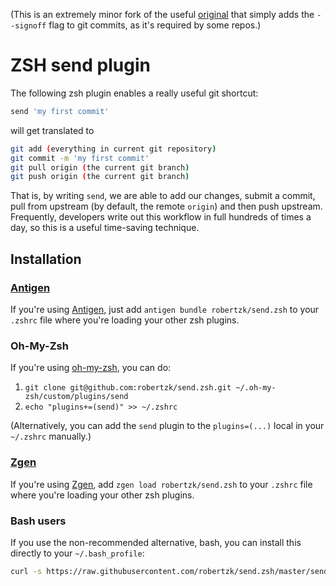 (This is an extremely minor fork of the useful [original](https://github.com/robertzk/send.zsh) that simply adds the `--signoff` flag to git commits, as it's required by some repos.)

# ZSH send plugin

The following zsh plugin enables a really useful git shortcut:

```bash
send 'my first commit'
```

will get translated to

```bash
git add (everything in current git repository)
git commit -m 'my first commit'
git pull origin (the current git branch)
git push origin (the current git branch)
```

That is, by writing `send`, we are able to add our changes, submit a commit,
pull from upstream (by default, the remote `origin`) and then push upstream.
Frequently, developers write out this workflow in full hundreds of times a
day, so this is a useful time-saving technique.

## Installation

### [Antigen](github.com/zsh-users/antigen)

If you're using [Antigen](github.com/zsh-users/antigen), just add `antigen bundle robertzk/send.zsh`
to your `.zshrc` file where you're loading your other zsh plugins.

### Oh-My-Zsh

If you're using [oh-my-zsh](https://github.com/robbyrussell/oh-my-zsh), you can do:

1. `git clone git@github.com:robertzk/send.zsh.git ~/.oh-my-zsh/custom/plugins/send`
2. `echo "plugins+=(send)" >> ~/.zshrc`

(Alternatively, you can add the `send` plugin to the `plugins=(...)` local in your `~/.zshrc` manually.)

### [Zgen](tarjoilija/zgen)

If you're using [Zgen](tarjoilija/zgen), add `zgen load robertzk/send.zsh`
to your `.zshrc` file where you're loading your other zsh plugins.

### Bash users

If you use the non-recommended alternative, bash, you can install this directly to your `~/.bash_profile`:

```bash
curl -s https://raw.githubusercontent.com/robertzk/send.zsh/master/send.plugin.zsh >> ~/.bash_profile
```
